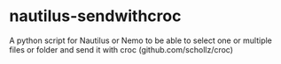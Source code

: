 # nautilus-sendwithcroc
A python script for Nautilus or Nemo to be able to select one or multiple files or folder and send it with croc (github.com/schollz/croc)
